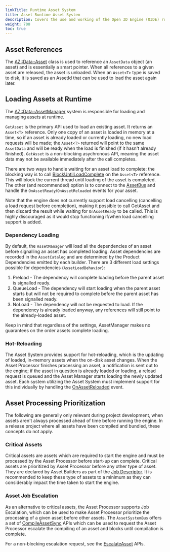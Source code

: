 ```yaml
---
linkTitle: Runtime Asset System
title: Asset Runtime Asset System
description: Covers the use and working of the Open 3D Engine (O3DE) runtime asset system.
weight: 700
toc: true
---
```


## Asset References

The [AZ::Data::Asset](https://github.com/o3de/o3de/blob/18205539abf1b1d2eb3959c0a1c42a3eea16a455/Code/Framework/AzCore/AzCore/Asset/AssetCommon.h#L293) class is used to reference an `AssetData` object (an asset) and is essentially a smart pointer.  When all references to a given asset are released, the asset is unloaded.  When an `Asset<T>` type is saved to disk, it is saved as an AssetId that can be used to load the asset again later.

## Loading Assets at Runtime

The [AZ::Data::AssetManager](https://github.com/o3de/o3de/blob/18205539abf1b1d2eb3959c0a1c42a3eea16a455/Code/Framework/AzCore/AzCore/Asset/AssetManager.h#L136) system is responsible for loading and managing assets at runtime.

`GetAsset` is the primary API used to load an existing asset.  It returns an `Asset<T>` reference.  Only one copy of an asset is loaded in memory at a time, so if an asset is already loaded or currently loading, no new load requests will be made; the `Asset<T>` returned will point to the same `AssetData` and will be ready when the load is finished (if it hasn't already finished).  `GetAsset` is a non-blocking asychronous API, meaning the asset data may not be available immediately after the call completes.

There are two ways to handle waiting for an asset load to complete: the blocking way is to call [BlockUntilLoadComplete](https://github.com/o3de/o3de/blob/18205539abf1b1d2eb3959c0a1c42a3eea16a455/Code/Framework/AzCore/AzCore/Asset/AssetCommon.h#L387) on the `Asset<T>` reference.  This will block the current thread until loading of the asset is completed.  The other (and recommended) option is to connect to the [AssetBus](https://github.com/o3de/o3de/blob/18205539abf1b1d2eb3959c0a1c42a3eea16a455/Code/Framework/AzCore/AzCore/Asset/AssetCommon.h#L527) and handle the `OnAssetReady`/`OnAssetReloaded` events for your asset.

Note that the engine does not currently support load cancelling (cancelling a load request before completion), making it possible to call GetAsset and then discard the result while waiting for `OnAssetReady` to be called.  This is highly discouraged as it would stop functioning if/when load cancelling support is added.

### Dependency Loading

By default, the `AssetManager` will load all the dependencies of an asset before signalling an asset has completed loading.  Asset dependencies are recorded in the `AssetCatalog` and are determined by the Product Dependencies emitted by each builder.  There are 3 different load settings possible for dependencies (`AssetLoadBehavior`):
1. Preload - The dependency will complete loading before the parent asset is signalled ready.
2. QueueLoad - The dependency will start loading when the parent asset starts but will not be required to complete before the parent asset has been signalled ready.
3. NoLoad - The dependency will not be requested to load.  If the dependency is already loaded anyway, any references will still point to the already-loaded asset.

Keep in mind that regardless of the settings, AssetManager makes no guarantees on the order assets complete loading.

### Hot-Reloading

The Asset System provides support for hot-reloading, which is the updating of loaded, in-memory assets when the on-disk asset changes.  When the Asset Processor finishes processing an asset, a notification is sent out to the engine; if the asset in question is already loaded or loading, a reload request is queued and the Asset Manager starts loading the newly updated asset.  Each system utilizing the Asset System must implement support for this individually by handling the [OnAssetReloaded](https://github.com/o3de/o3de/blob/18205539abf1b1d2eb3959c0a1c42a3eea16a455/Code/Framework/AzCore/AzCore/Asset/AssetCommon.h#L603) event.

## Asset Processing Prioritization

The following are generally only relevant during project development, when assets aren't always processed ahead of time before running the engine.  In a release project where all assets have been compiled and bundled, these concepts do not apply.

### Critical Assets

Critical assets are assets which are required to start the engine and must be processed by the Asset Processor before start-up can complete.  Critical assets are prioritized by Asset Processor before any other type of asset.  They are declared by Asset Builders as part of the [Job Descriptor](https://github.com/o3de/o3de/blob/18205539abf1b1d2eb3959c0a1c42a3eea16a455/Code/Tools/AssetProcessor/AssetBuilderSDK/AssetBuilderSDK/AssetBuilderSDK.h#L446).  It is recommended to keep these type of assets to a minimum as they can considerably impact the time taken to start the engine.

### Asset Job Escalation

As an alternative to critical assets, the Asset Processor supports Job Escalation, which can be used to make Asset Processor prioritize the processing of a given asset before other assets.  The `AssetSystemBus` offers a set of [CompileAssetSync](https://github.com/o3de/o3de/blob/18205539abf1b1d2eb3959c0a1c42a3eea16a455/Code/Framework/AzFramework/AzFramework/Asset/AssetSystemBus.h#L199) APIs which can be used to request the Asset Processor escalate the compiling of an asset and blocks until compilation is complete.

For a non-blocking escalation request, see the [EscalateAsset](https://github.com/o3de/o3de/blob/18205539abf1b1d2eb3959c0a1c42a3eea16a455/Code/Framework/AzFramework/AzFramework/Asset/AssetSystemBus.h#L248) APIs.